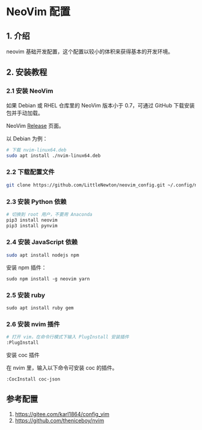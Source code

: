 # NeoVim 配置

## 1. 介绍

neovim 基础开发配置，这个配置以较小的体积来获得基本的开发环境。

## 2. 安装教程

### 2.1 安装 NeoVim

如果 Debian 或 RHEL 仓库里的 NeoVim 版本小于 0.7，可通过 GitHub 下载安装包并手动加载。

NeoVim [Release](https://github.com/neovim/neovim/releases) 页面。

以 Debian 为例：

``` bash
# 下载 nvim-linux64.deb
sudo apt install ./nvim-linux64.deb
```

### 2.2 下载配置文件

``` bash
git clone https://github.com/LittleNewton/neovim_config.git ~/.config/nvim
```

### 2.3 安装 Python 依赖

``` bash
# 切换到 root 用户，不要用 Anaconda
pip3 install neovim
pip3 install pynvim
```

### 2.4 安装 JavaScript 依赖

``` bash
sudo apt install nodejs npm
```

安装 npm 插件：

```
sudo npm install -g neovim yarn
```

### 2.5 安装 ruby

```
sudo apt install ruby gem
```

### 2.6 安装 nvim 插件

``` bash
# 打开 vim，在命令行模式下输入 PlugInstall 安装插件
:PlugInstall
```

安装 coc 插件

在 nvim 里，输入以下命令可安装 coc 的插件。

```
:CocInstall coc-json
```

## 参考配置

1. https://gitee.com/karl1864/config_vim
2. https://github.com/theniceboy/nvim

